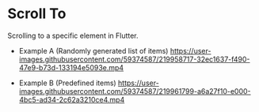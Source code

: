 # Scroll To

Scrolling to a specific element in Flutter. 

- Example A (Randomly generated list of items)
https://user-images.githubusercontent.com/59374587/219958717-32ec1637-f490-47e9-b73d-133194e5093e.mp4

- Example B (Predefined items)
https://user-images.githubusercontent.com/59374587/219961799-a6a27f10-e000-4bc5-ad34-2c62a3210ce4.mp4